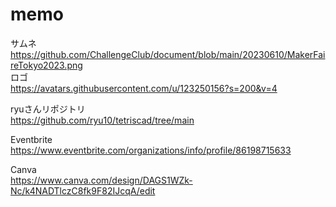 # memo

サムネ  
https://github.com/ChallengeClub/document/blob/main/20230610/MakerFaireTokyo2023.png  
ロゴ  
https://avatars.githubusercontent.com/u/123250156?s=200&v=4  

ryuさんリポジトリ  
https://github.com/ryu10/tetriscad/tree/main  

Eventbrite  
https://www.eventbrite.com/organizations/info/profile/86198715633  

Canva  
https://www.canva.com/design/DAGS1WZk-Nc/k4NADTlczC8fk9F82IJcqA/edit  
